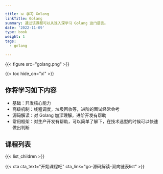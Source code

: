 ```yaml
---

title: 📊 学习 Golang
linkTitle: Golang
summary: 通过该课程可以从浅入深学习 Golang 这门语言。
date: '2022-11-09'
type: book
weight: 1
tags:
  - golang

---
```


{{< figure src="golang.png" >}}

{{< toc hide_on="xl" >}}

## 你将学习如下内容

- 基础：开发核心能力
- 高级机制：线程调度，垃圾回收等，进阶的面试经常会考
- 源码解读：对 Golang 加深理解，进阶开发有帮助
- 常用框架：对生产开发有帮助，可以简单了解下，在技术选型的时候可以快速做出判断

## 课程列表

{{< list_children >}}

{{< cta cta_text="开始课程吧" cta_link="go-源码解读-双向链表list" >}}
